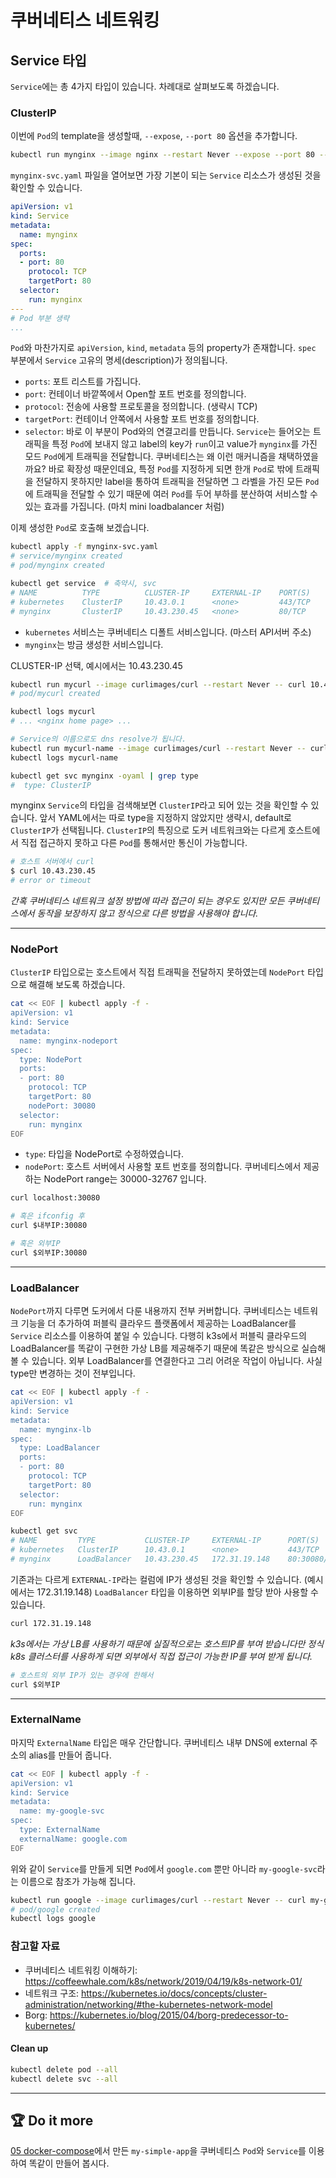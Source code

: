 # 쿠버네티스 네트워킹

## Service 타입

`Service`에는 총 4가지 타입이 있습니다.
차례대로 살펴보도록 하겠습니다.

### ClusterIP

이번에 `Pod`의 template을 생성할때, `--expose`, `--port 80` 옵션을 추가합니다.
```bash
kubectl run mynginx --image nginx --restart Never --expose --port 80 --dry-run -o yaml > mynginx-svc.yaml
```

`mynginx-svc.yaml` 파일을 열어보면 가장 기본이 되는 `Service` 리소스가 생성된 것을 확인할 수 있습니다.

```yaml
apiVersion: v1
kind: Service
metadata:
  name: mynginx
spec:
  ports:
  - port: 80
    protocol: TCP
    targetPort: 80
  selector:
    run: mynginx
---
# Pod 부분 생략
...
```

`Pod`와 마찬가지로 `apiVersion`, `kind`, `metadata` 등의 property가 존재합니다.
`spec` 부분에서 `Service` 고유의 명세(description)가 정의됩니다.
- `ports`: 포트 리스트를 가집니다.
- `port`: 컨테이너 바깥쪽에서 Open할 포트 번호를 정의합니다.
- `protocol`: 전송에 사용할 프로토콜을 정의합니다. (생략시 TCP)
- `targetPort`: 컨테이너 안쪽에서 사용할 포트 번호를 정의합니다.
- `selector`: 바로 이 부분이 Pod와의 연결고리를 만듭니다. `Service`는 들어오는 트래픽을 특정 `Pod`에 보내지 않고 label의 key가 `run`이고 value가 `mynginx`를 가진 모드 `Pod`에게 트래픽을 전달합니다. 쿠버네티스는 왜 이런 매커니즘을 채택하였을까요? 바로 확장성 때문인데요, 특정 `Pod`를 지정하게 되면 한개 `Pod`로 밖에 트래픽을 전달하지 못하지만 label을 통하여 트래픽을 전달하면 그 라벨을 가진 모든 `Pod`에 트래픽을 전달할 수 있기 때문에 여러 `Pod`를 두어 부하를 분산하여 서비스할 수 있는 효과를 가집니다. (마치 mini loadbalancer 처럼)

이제 생성한 `Pod`로 호출해 보겠습니다.
```bash
kubectl apply -f mynginx-svc.yaml
# service/mynginx created
# pod/mynginx created

kubectl get service  # 축약시, svc
# NAME          TYPE          CLUSTER-IP     EXTERNAL-IP    PORT(S)    AGE
# kubernetes    ClusterIP     10.43.0.1      <none>         443/TCP    5h
# mynginx       ClusterIP     10.43.230.45   <none>         80/TCP     56s
```

- `kubernetes` 서비스는 쿠버네티스 디폴트 서비스입니다. (마스터 API서버 주소)
- `mynginx`는 방금 생성한 서비스입니다.

CLUSTER-IP 선택, 예시에서는 10.43.230.45

```bash
kubectl run mycurl --image curlimages/curl --restart Never -- curl 10.43.230.45
# pod/mycurl created

kubectl logs mycurl
# ... <nginx home page> ...

# Service의 이름으로도 dns resolve가 됩니다.
kubectl run mycurl-name --image curlimages/curl --restart Never -- curl mynginx
kubectl logs mycurl-name
```

```bash
kubectl get svc mynginx -oyaml | grep type
#  type: ClusterIP
```

mynginx `Service`의 타입을 검색해보면 `ClusterIP`라고 되어 있는 것을 확인할 수 있습니다. 앞서 YAML에서는 따로 type을 지정하지 않았지만 생략시, default로 `ClusterIP`가 선택됩니다.
`ClusterIP`의 특징으로 도커 네트워크와는 다르게 호스트에서 직접 접근하지 못하고 다른 `Pod`를 통해서만 통신이 가능합니다.

```bash
# 호스트 서버에서 curl
$ curl 10.43.230.45
# error or timeout
```
*간혹 쿠버네티스 네트워크 설정 방법에 따라 접근이 되는 경우도 있지만 모든 쿠버네티스에서 동작을 보장하지 않고 정식으로 다른 방법을 사용해야 합니다.*

---

### NodePort

`ClusterIP` 타입으로는 호스트에서 직접 트래픽을 전달하지 못하였는데 `NodePort` 타입으로 해결해 보도록 하겠습니다.

```bash
cat << EOF | kubectl apply -f -
apiVersion: v1
kind: Service
metadata:
  name: mynginx-nodeport
spec:
  type: NodePort
  ports:
  - port: 80
    protocol: TCP
    targetPort: 80
    nodePort: 30080
  selector:
    run: mynginx
EOF
```

- `type`: 타입을 NodePort로 수정하였습니다.
- `nodePort`: 호스트 서버에서 사용할 포트 번호를 정의합니다. 쿠버네티스에서 제공하는 NodePort range는 30000-32767 입니다.

```bash
curl localhost:30080

# 혹은 ifconfig 후
curl $내부IP:30080

# 혹은 외부IP
curl $외부IP:30080
```

---

### LoadBalancer

`NodePort`까지 다루면 도커에서 다룬 내용까지 전부 커버합니다. 쿠버네티스는 네트워크 기능을 더 추가하여 퍼블릭 클라우드 플랫폼에서 제공하는 LoadBalancer를 `Service` 리소스를 이용하여 붙일 수 있습니다.
다행히 k3s에서 퍼블릭 클라우드의 LoadBalancer를 똑같이 구현한 가상 LB를 제공해주기 때문에 똑같은 방식으로 실습해 볼 수 있습니다.
외부 LoadBalancer를 연결한다고 그리 어려운 작업이 아닙니다. 사실 type만 변경하는 것이 전부입니다.
```bash
cat << EOF | kubectl apply -f -
apiVersion: v1
kind: Service
metadata:
  name: mynginx-lb
spec:
  type: LoadBalancer
  ports:
  - port: 80
    protocol: TCP
    targetPort: 80
  selector:
    run: mynginx
EOF
```

```bash
kubectl get svc
# NAME         TYPE           CLUSTER-IP     EXTERNAL-IP      PORT(S)        AGE
# kubernetes   ClusterIP      10.43.0.1      <none>           443/TCP        2d3h
# mynginx      LoadBalancer   10.43.230.45   172.31.19.148    80:30080/TCP   31m
```

기존과는 다르게 `EXTERNAL-IP`라는 컬럼에 IP가 생성된 것을 확인할 수 있습니다. (예시에서는 172.31.19.148) `LoadBalancer` 타입을 이용하면 외부IP를 할당 받아 사용할 수 있습니다.

```bash
curl 172.31.19.148
```

*k3s에서는 가상 LB를 사용하기 때문에 실질적으로는 호스트IP를 부여 받습니다만 정식 k8s 클러스터를 사용하게 되면 외부에서 직접 접근이 가능한 IP를 부여 받게 됩니다.*

```bash
# 호스트의 외부 IP가 있는 경우에 한해서
curl $외부IP
```

---

### ExternalName

마지막 `ExternalName` 타입은 매우 간단합니다. 쿠버네티스 내부 DNS에 external 주소의 alias를 만들어 줍니다.
```bash
cat << EOF | kubectl apply -f -
apiVersion: v1
kind: Service
metadata:
  name: my-google-svc
spec:
  type: ExternalName
  externalName: google.com
EOF
```

위와 같이 `Service`를 만들게 되면 `Pod`에서 `google.com` 뿐만 아니라 `my-google-svc`라는 이름으로 참조가 가능해 집니다.

```bash
kubectl run google --image curlimages/curl --restart Never -- curl my-google-svc
# pod/google created
kubectl logs google
```

### 참고할 자료

- 쿠버네티스 네트워킹 이해하기: https://coffeewhale.com/k8s/network/2019/04/19/k8s-network-01/
- 네트워크 구조: https://kubernetes.io/docs/concepts/cluster-administration/networking/#the-kubernetes-network-model
- Borg: https://kubernetes.io/blog/2015/04/borg-predecessor-to-kubernetes/


#### Clean up

```bash
kubectl delete pod --all
kubectl delete svc --all
```

---

## :trophy: Do it more

[05 docker-compose](../docker/05.md#trophy-do-it-more#2)에서 만든 `my-simple-app`을 쿠버네티스 `Pod`와 `Service`를 이용하여 똑같이 만들어 봅시다.